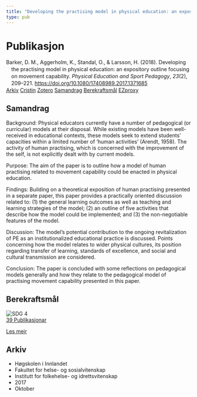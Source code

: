 ```yaml
---
title: "Developing the practising model in physical education: an expository outline focusing on movement capability"
type: pub
---
```

<h1>Publikasjon</h1>
<article id="csl-bib-container-GEAQI3MS" class="csl-bib-container">
  <div class="csl-bib-body" style="line-height: 1.35; padding-left: 1em; text-indent:-1em;">
  <div class="csl-entry">Barker, D. M., Aggerholm, K., Standal, O., &amp; Larsson, H. (2018). Developing the practising model in physical education: an expository outline focusing on movement capability. <i>Physical Education and Sport Pedagogy</i>, <i>23</i>(2), 209&#x2013;221. <a href="https://doi.org/10.1080/17408989.2017.1371685">https://doi.org/10.1080/17408989.2017.1371685</a></div>
</div>
  <div class="csl-bib-buttons">
    <a href="#taxonomy-article-GEAQI3MS" class="csl-bib-button">Arkiv</a>
    <a href="https://app.cristin.no/results/show.jsf?id=1502020" alt="Cristin URL" class="csl-bib-button">Cristin</a>
    <a href="http://zotero.org/groups/5022929/items/GEAQI3MS" alt="Zotero URL" class="csl-bib-button">Zotero</a>
    <a href="#abstract-article-GEAQI3MS" class="csl-bib-button">Samandrag</a>
    <a href="#sdg-article-GEAQI3MS" class="csl-bib-button">Berekraftsmål</a>
    <a href="http://ezproxy.inn.no/login?url=https://doi.org/10.1080/17408989.2017.1371685" class="csl-bib-button">EZproxy</a>
  </div>
  <div id="csl-bib-meta-container-GEAQI3MS"></div>
</article>
<div id="csl-bib-meta-GEAQI3MS" class="csl-bib-meta">
  <article id="abstract-article-GEAQI3MS" class="abstract-article">
    <h1>Samandrag</h1>
    Background: Physical educators currently have a number of pedagogical (or curricular) models at their disposal. While existing models have been well-received in educational contexts, these models seek to extend students’ capacities within a limited number of ‘human activities’ (Arendt, 1958). The activity of human practising, which is concerned with the improvement of the self, is not explicitly dealt with by current models. 
 
Purpose: The aim of the paper is to outline how a model of human practising related to movement capability could be enacted in physical education. 
 
Findings: Building on a theoretical exposition of human practising presented in a separate paper, this paper provides a practically oriented discussion related to: (1) the general learning outcomes as well as teaching and learning strategies of the model; (2) an outline of five activities that describe how the model could be implemented; and (3) the non-negotiable features of the model. 
 
Discussion: The model’s potential contribution to the ongoing revitalization of PE as an institutionalized educational practice is discussed. Points concerning how the model relates to wider physical cultures, its position regarding transfer of learning, standards of excellence, and social and cultural transmission are considered. 
 
Conclusion: The paper is concluded with some reflections on pedagogical models generally and how they relate to the pedagogical model of practising movement capability presented in this paper.
  </article>
  <article id="sdg-article-GEAQI3MS" class="sdg-article">
    <h1>Berekraftsmål</h1>
    <div class="sdg-container"><div id="sdg4" class="sdg">
<img src="{{< params subfolder >}}images/sdg/sdg04_no.png" class="image" alt="SDG 4">
<div class="sdg-overlay">
<a href="{{< params subfolder >}}no/archive/?sdg=4#archive" class="sdg-publication-count"><span>39</span> Publikasjonar</a>
<p><a href="https://www.fn.no/om-fn/fns-baerekraftsmaal/god-utdanning?lang=nno-NO" class="sdg-read-more">Les meir</a></p>
</div>
</div></div>
  </article>
  <article id="taxonomy-article-GEAQI3MS" class="taxonomy-article">
    <h1>Arkiv</h1>
    <ul>
      <li>Høgskolen i Innlandet</li>
      <li>Fakultet for helse- og sosialvitenskap</li>
      <li>Institutt for folkehelse- og idrettsvitenskap</li>
      <li>2017</li>
      <li>Oktober</li>
    </ul>
  </article>
</div>
